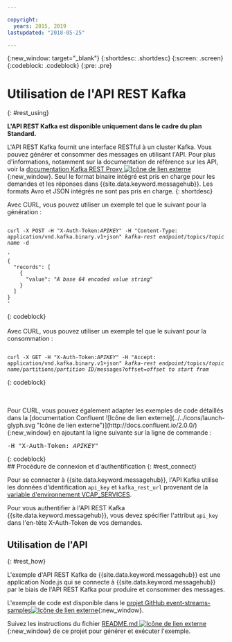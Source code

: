```yaml
---

copyright:
  years: 2015, 2019
lastupdated: "2018-05-25"

---
```


{:new_window: target="_blank"}
{:shortdesc: .shortdesc}
{:screen: .screen}
{:codeblock: .codeblock}
{:pre: .pre}

# Utilisation de l'API REST Kafka
{: #rest_using}

**L'API REST Kafka est disponible uniquement dans le cadre du plan Standard.**
<br/>

L'API REST Kafka fournit une interface RESTful à un cluster Kafka. Vous pouvez générer et consommer des messages en utilisant l'API. Pour plus d'informations, notamment sur la documentation de référence sur les API, voir la [documentation Kafka REST Proxy ![Icône de lien externe](../../icons/launch-glyph.svg "Icône de lien externe")](https://docs.confluent.io/2.0.0/kafka-rest/docs/index.html){:new_window}. Seul le format binaire intégré est pris en charge pour les demandes et les réponses dans {{site.data.keyword.messagehub}}. Les formats Avro et JSON intégrés ne sont pas pris en charge.
{: shortdesc}

Avec CURL, vous pouvez utiliser un exemple tel que le suivant pour la génération :
<pre class="pre"><code>
curl -X POST -H "X-Auth-Token:<var class="keyword varname">APIKEY</var>" -H "Content-Type: application/vnd.kafka.binary.v1+json" <var class="keyword varname">kafka-rest endpoint</var>/topics/<var class="keyword varname">topic name</var> -d 

'
{
  "records": [
    {
      "value": "<var class="keyword varname">A base 64 encoded value string</var>"
    }
  ]
}
'
</code></pre>
{: codeblock}
<br/>
<br/>
Avec CURL, vous pouvez utiliser un exemple tel que le suivant pour la consommation :
<pre class="pre"><code>
curl -X GET -H "X-Auth-Token:<var class="keyword varname">APIKEY</var>" -H "Accept: application/vnd.kafka.binary.v1+json" <var class="keyword varname">kafka-rest endpoint</var>/topics/<var class="keyword varname">topic name</var>/partitions/<var class="keyword varname">partition ID</var>/messages?offset=<var class="keyword varname">offset to start from</var>
</code></pre>
{: codeblock}

<br/>
<br/>
Pour CURL, vous pouvez également adapter les exemples de code détaillés
dans la [documentation Confluent ![Icône de lien externe](../../icons/launch-glyph.svg "Icône de lien externe")](http://docs.confluent.io/2.0.0/){:new_window} en ajoutant la ligne suivante sur la ligne de commande :
<pre class="pre">-H "X-Auth-Token: <var class="keyword varname">APIKEY</var>"</pre>
{: codeblock}

<br/>
## Procédure de connexion et d'authentification
{: #rest_connect}

<!-- info was in eventstreams066.md -->

<!-- Comment from Andrew
basic introduction, definitely including health warning
-->
Pour se connecter à {{site.data.keyword.messagehub}}, l'API Kafka utilise les données d'identification <code>api_key</code> et <code>kafka_rest_url</code> provenant de la [variable d'environnement VCAP_SERVICES](/docs/services/EventStreams/eventstreams127.html).

Pour vous authentifier à l'API REST Kafka {{site.data.keyword.messagehub}}, vous devez spécifier l'attribut <code>api_key</code> dans l'en-tête X-Auth-Token de vos demandes.


## Utilisation de l'API
{: #rest_how}

<!-- info was in eventstreams097.md -->

L'exemple d'API REST Kafka de {{site.data.keyword.messagehub}} est une application Node.js qui se connecte à {{site.data.keyword.messagehub}} par le biais de l'API REST Kafka pour produire et
consommer des messages.

L'exemple de code est disponible dans le [projet GitHub event-streams-samples![Icône de lien externe](../../icons/launch-glyph.svg "Icône de lien externe")](https://github.com/ibm-messaging/event-streams-samples/tree/master/kafka-nodejs-console-sample){:new_window}.

Suivez les instructions du fichier [README.md ![Icône de lien externe](../../icons/launch-glyph.svg "Icône de lien externe")](https://github.com/ibm-messaging/event-streams-samples/tree/master/kafka-nodejs-console-sample){:new_window} de ce projet pour générer et exécuter l'exemple.


